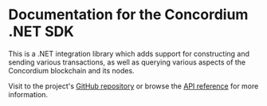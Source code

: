 # Documentation for the Concordium .NET SDK
This is a .NET integration library which adds support for constructing and sending various transactions, as well as querying various aspects of the Concordium blockchain and its nodes.

Visit to the project's [GitHub repository](https://github.com/Concordium/concordium-net-sdk) or browse the [API reference](./api/) for more information.